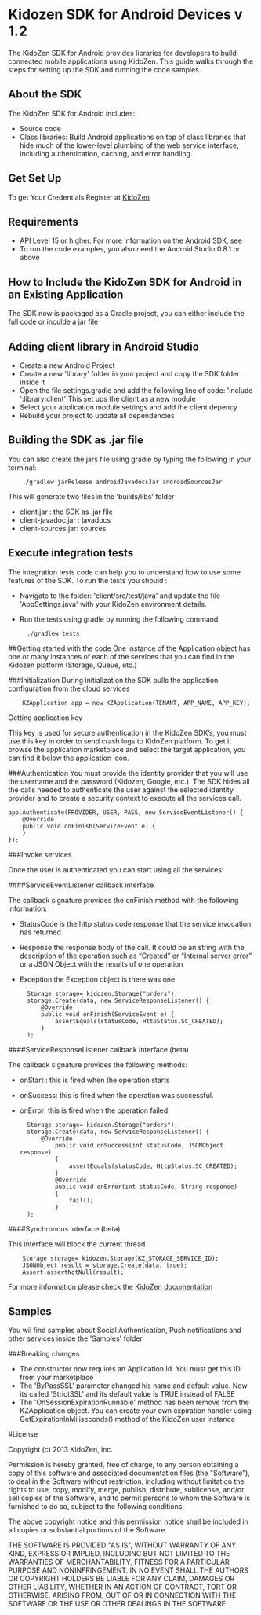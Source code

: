 # Kidozen SDK for Android Devices v 1.2
The KidoZen SDK for Android provides libraries for developers to build connected mobile applications using KidoZen. This guide walks through the steps for setting up the SDK and running the code samples.

## About the SDK
The KidoZen SDK for Android includes:
- Source code
- Class libraries: Build Android applications on top of class libraries that hide much of the lower-level plumbing of the web service interface, including authentication, caching, and error handling.

## Get Set Up
To get Your Credentials Register at [KidoZen]("http://kidozen.com/")

## Requirements
- API Level 15 or higher. For more information on the Android SDK, [see]("http://developer.android.com/index.html">http://developer.android.com/index.html)
- To run the code examples, you also need the Android Studio 0.8.1 or above

## How to Include the KidoZen SDK for Android in an Existing Application
The SDK now is packaged as a Gradle project, you can either include the full code or inculde a jar file
## Adding client library in Android Studio

- Create a new Android Project
- Create a new 'library' folder in your project and copy the SDK folder inside it
- Open the file settings.gradle and add the following line of code: 'include ':library:client' This set ups the client as a new module
- Select your application module settings and add the client depency
- Rebuild your project to update all dependencies

## Building the SDK as .jar file
You can also create the jars file using gradle by typing the following in your terminal:

		./gradlew jarRelease androidJavadocsJar androidSourcesJar

This will generate two files in the 'builds/libs' folder

- client.jar : the SDK as .jar file
- client-javadoc.jar : javadocs
- client-sources.jar: sources

## Execute integration tests
The integration tests code can help you to understand how to use some features of the SDK. To run the tests you should :

- Navigate to the folder: 'client/src/test/java' and update the file 'AppSettings.java' with your KidoZen environment details.
- Run the tests using gradle by running the following command:

		./gradlew tests

##Getting started with the code
One instance of the Application object has one or many instances of each of the services that you can find in the Kidozen platform (Storage, Queue, etc.)

###Initialization
During initialization the SDK pulls the application configuration from the cloud services

		KZApplication app = new KZApplication(TENANT, APP_NAME, APP_KEY);

Getting application key

This key is used for secure authentication in the KidoZen SDK’s, you must use this key in order to send crash logs to KidoZen platform. To get it browse the application marketplace and select the target application, you can find it below the application icon.

###Authentication
You must provide the identity provider that you will use the username and the password (Kidozen, Google, etc.). The SDK hides all the calls needed to authenticate the user against the selected identity provider and to create a security context to execute all the services call.

    app.Authenticate(PROVIDER, USER, PASS, new ServiceEventListener() {
        @Override
        public void onFinish(ServiceEvent e) {
        }
    });

###Invoke services

Once the user is authenticated you can start using all the services:

####ServiceEventListener callback interface 

The callback signature provides the onFinish method with the following information:

- StatusCode is the http status code response that the service invocation has returned
- Response the response body of the call. It could be an string with the description of the operation such as “Created” or “Internal server error” or a JSON Object with the results of one operation
- Exception the Exception object is there was one

        Storage storage= kidozen.Storage("orders");
        storage.Create(data, new ServiceResponseListener() {
            @Override
            public void onFinish(ServiceEvent e) {
                assertEquals(statusCode, HttpStatus.SC_CREATED);
            }
        );

####ServiceResponseListener callback interface  (beta)

The callback signature provides the following methods:

- onStart : this is fired when the operation starts
- onSuccess: this is fired when the operation was successful.
- onError: this is fired when the operation failed

        Storage storage= kidozen.Storage("orders");
        storage.Create(data, new ServiceResponseListener() {
            @Override
                public void onSuccess(int statusCode, JSONObject response)
                {
                    assertEquals(statusCode, HttpStatus.SC_CREATED);
                }
                @Override
                public void onError(int statusCode, String response)
                {
                    fail();
                }
        );

####Synchronous interface (beta)

This interface will block the current thread 

        Storage storage= kidozen.Storage(KZ_STORAGE_SERVICE_ID);
        JSONObject result = storage.Create(data, true);
        Assert.assertNotNull(result);


For more information please check the [KidoZen documentation](http://docs.kidozen.com/)

## Samples
You wil find samples about Social Authentication, Push notifications and other services inside the 'Samples' folder.

###Breaking changes

- The constructor now requires an Application Id. You must get this ID from your marketplace
- The 'ByPassSSL' parameter changed his name and default value. Now its called 'StrictSSL' and its default value is TRUE instead of FALSE
- The 'OnSessionExpirationRunnable' method has been remove from the KZApplication object. You can create your own expiration handler using GetExpirationInMiliseconds() method of the KidoZen user instance


#License

Copyright (c) 2013 KidoZen, inc.

Permission is hereby granted, free of charge, to any person obtaining a copy
of this software and associated documentation files (the "Software"), to deal
in the Software without restriction, including without limitation the rights
to use, copy, modify, merge, publish, distribute, sublicense, and/or sell
copies of the Software, and to permit persons to whom the Software is
furnished to do so, subject to the following conditions:

The above copyright notice and this permission notice shall be included in
all copies or substantial portions of the Software.

THE SOFTWARE IS PROVIDED "AS IS", WITHOUT WARRANTY OF ANY KIND, EXPRESS OR
IMPLIED, INCLUDING BUT NOT LIMITED TO THE WARRANTIES OF MERCHANTABILITY,
FITNESS FOR A PARTICULAR PURPOSE AND NONINFRINGEMENT. IN NO EVENT SHALL THE
AUTHORS OR COPYRIGHT HOLDERS BE LIABLE FOR ANY CLAIM, DAMAGES OR OTHER
LIABILITY, WHETHER IN AN ACTION OF CONTRACT, TORT OR OTHERWISE, ARISING FROM,
OUT OF OR IN CONNECTION WITH THE SOFTWARE OR THE USE OR OTHER DEALINGS IN
THE SOFTWARE.
